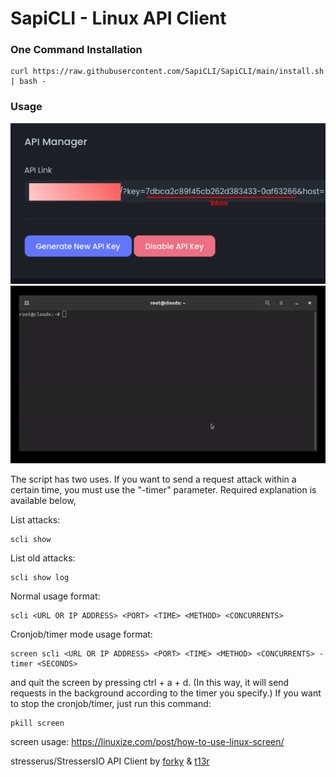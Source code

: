 # SapiCLI - Linux API Client

### One Command Installation
```shell
curl https://raw.githubusercontent.com/SapiCLI/SapiCLI/main/install.sh | bash -
```

### Usage
![Alt text](images/panelapigui.png?raw=true "Title")
![Alt text](images/movie.gif?raw=true "Title")

The script has two uses. If you want to send a request attack within a certain time, you must use the "-timer" parameter. Required explanation is available below,

List attacks:
```shell
scli show
```
List old attacks:
```shell
scli show log
```

Normal usage format:
```shell
scli <URL OR IP ADDRESS> <PORT> <TIME> <METHOD> <CONCURRENTS>
```
Cronjob/timer mode usage format:
```shell
screen scli <URL OR IP ADDRESS> <PORT> <TIME> <METHOD> <CONCURRENTS> -timer <SECONDS>
```
and quit the screen by pressing ctrl + a + d. (In this way, it will send requests in the background according to the timer you specify.)
If you want to stop the cronjob/timer, just run this command:
```shell
pkill screen
```
screen usage: https://linuxize.com/post/how-to-use-linux-screen/




stresserus/StressersIO API Client by [forky](https://t.me/yfork) & [t13r](https://github.com/ertugrulturan/)

